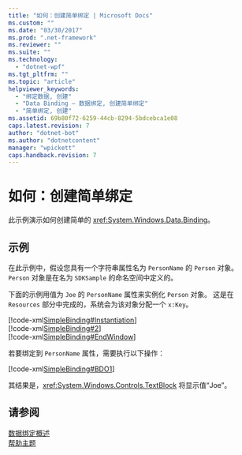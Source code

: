 ```yaml
---
title: "如何：创建简单绑定 | Microsoft Docs"
ms.custom: ""
ms.date: "03/30/2017"
ms.prod: ".net-framework"
ms.reviewer: ""
ms.suite: ""
ms.technology: 
  - "dotnet-wpf"
ms.tgt_pltfrm: ""
ms.topic: "article"
helpviewer_keywords: 
  - "绑定数据, 创建"
  - "Data Binding — 数据绑定, 创建简单绑定"
  - "简单绑定, 创建"
ms.assetid: 69b80f72-6259-44cb-8294-5bdcebca1e08
caps.latest.revision: 7
author: "dotnet-bot"
ms.author: "dotnetcontent"
manager: "wpickett"
caps.handback.revision: 7
---
```

# 如何：创建简单绑定
此示例演示如何创建简单的 <xref:System.Windows.Data.Binding>。  
  
## 示例  
 在此示例中，假设您具有一个字符串属性名为 `PersonName` 的 `Person` 对象。  `Person` 对象是在名为 `SDKSample` 的命名空间中定义的。  
  
 下面的示例用值为 `Joe` 的 `PersonName` 属性来实例化 `Person` 对象。  这是在 `Resources` 部分中完成的，系统会为该对象分配一个 `x:Key`。  
  
 [!code-xml[SimpleBinding#Instantiation](../../../../samples/snippets/csharp/VS_Snippets_Wpf/SimpleBinding/CSharp/Page1.xaml#instantiation)]  
[!code-xml[SimpleBinding#2](../../../../samples/snippets/csharp/VS_Snippets_Wpf/SimpleBinding/CSharp/Page1.xaml#2)]  
[!code-xml[SimpleBinding#EndWindow](../../../../samples/snippets/csharp/VS_Snippets_Wpf/SimpleBinding/CSharp/Page1.xaml#endwindow)]  
  
 若要绑定到 `PersonName` 属性，需要执行以下操作：  
  
 [!code-xml[SimpleBinding#BDO1](../../../../samples/snippets/csharp/VS_Snippets_Wpf/SimpleBinding/CSharp/Page1.xaml#bdo1)]  
  
 其结果是，<xref:System.Windows.Controls.TextBlock> 将显示值“Joe”。  
  
## 请参阅  
 [数据绑定概述](../../../../docs/framework/wpf/data/data-binding-overview.md)   
 [帮助主题](../../../../docs/framework/wpf/data/data-binding-how-to-topics.md)